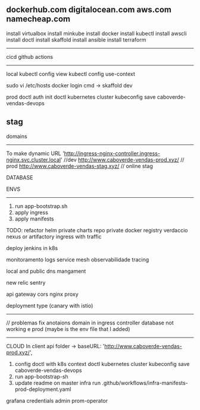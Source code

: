 dockerhub.com
digitalocean.com
aws.com
namecheap.com
---
install virtualbox
install minkube
install docker
install kubectl
install awscli
install doctl
install skaffold
install ansible
install terraform

---
cicd
github actions


---
local
kubectl config view
kubectl config use-context <name>

sudo vi /etc/hosts
docker login
cmd -> skaffold dev

prod
doctl auth init 
doctl kubernetes cluster kubeconfig save caboverde-vendas-devops

stag
---
domains

---
To make dynamic
URL
'http://ingress-nginx-controller.ingress-nginx.svc.cluster.local' //dev
http://www.caboverde-vendas-prod.xyz/ // prod
http://www.caboverde-vendas-stag.xyz/ // online stag

DATABASE

ENVS

---
1. run app-bootstrap.sh
2. apply ingress
3. apply manifests


TODO:
refactor
helm
private charts repo 
private docker registry
verdaccio
nexus or artifactory
ingress with traffic

deploy jenkins in k8s

monitoramento
logs
service mesh
observabilidade
tracing

local and public dns mangament

new relic 
sentry

api gateway
cors
nginx proxy

deployment type (canary with istio)

---
// problemas
fix anotaions domain in ingress controller
database not working e prod (maybe is the env file that I added)

------------------
CLOUD
In client api folder -> baseURL: 'http://www.caboverde-vendas-prod.xyz/',
1. config doctl with k8s context
doctl kubernetes cluster kubeconfig save caboverde-vendas-devops
2. run app-bootstrap-sh
3. update readme on master infra run .github/workflows/infra-manifests-prod-deployment.yaml 

grafana credentials
admin
prom-operator
